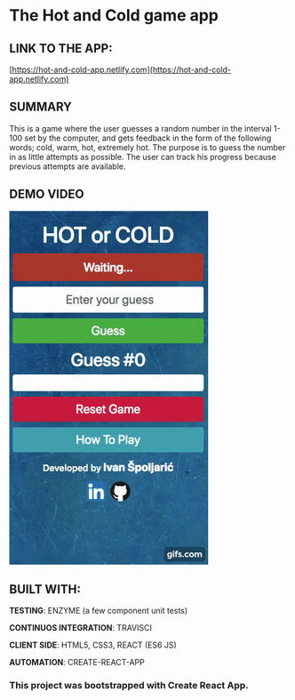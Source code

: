 # The Hot and Cold game app
## LINK TO THE APP:
[https://hot-and-cold-app.netlify.com](https://hot-and-cold-app.netlify.com)

## SUMMARY
This is a game where the user guesses a random number in the interval 1-100 set by the computer, and gets feedback in the form of the following words; cold, warm, hot, extremely hot.
The purpose is to guess the number in as little attempts as possible.
The user can track his progress because previous attempts are available.

## DEMO VIDEO
![Demo video](demo.gif)

## BUILT WITH:

**TESTING**: ENZYME (a few component unit tests)

**CONTINUOS INTEGRATION**: TRAVISCI 

**CLIENT SIDE**: HTML5, CSS3, REACT (ES6 JS)

**AUTOMATION**: CREATE-REACT-APP


### This project was bootstrapped with Create React App.

